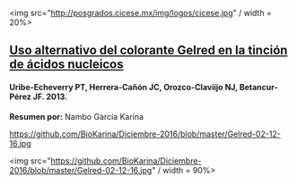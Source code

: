 <img src="http://posgrados.cicese.mx/img/logos/cicese.jpg" / width = 20%>

## [Uso alternativo del colorante Gelred en la tinción de ácidos nucleicos ](http://www.redalyc.org/pdf/2738/273829753005.pdf)


#### Uribe-Echeverry PT, Herrera-Cañón JC, Orozco-Claviijo NJ, Betancur-Pérez JF. 2013.

**Resumen por:** Nambo García Karina



https://github.com/BioKarina/Diciembre-2016/blob/master/Gelred-02-12-16.jpg

<img src="https://github.com/BioKarina/Diciembre-2016/blob/master/Gelred-02-12-16.jpg" / width = 90%>
